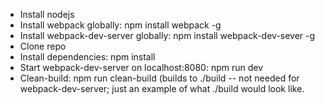 * Install nodejs
* Install webpack globally: npm install webpack -g
* Install webpack-dev-server globally: npm install webpack-dev-sever -g
* Clone repo
* Install dependencies: npm install
* Start webpack-dev-server on localhost:8080: npm run dev
* Clean-build: npm run clean-build (builds to ./build -- not needed for webpack-dev-server; just an example of what ./build would look like.

